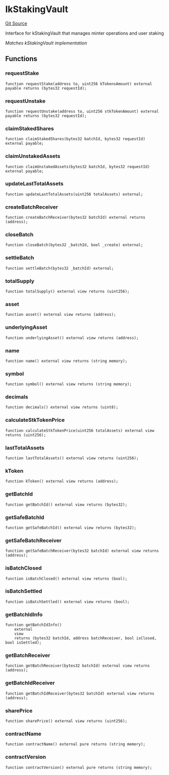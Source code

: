 # IkStakingVault
[Git Source](https://github.com/VerisLabs/KAM/blob/dd71a4088db684fce979bc8cf7c38882ee6bb8a4/src/interfaces/IkStakingVault.sol)

Interface for kStakingVault that manages minter operations and user staking

*Matches kStakingVault implementation*


## Functions
### requestStake


```solidity
function requestStake(address to, uint256 kTokensAmount) external payable returns (bytes32 requestId);
```

### requestUnstake


```solidity
function requestUnstake(address to, uint256 stkTokenAmount) external payable returns (bytes32 requestId);
```

### claimStakedShares


```solidity
function claimStakedShares(bytes32 batchId, bytes32 requestId) external payable;
```

### claimUnstakedAssets


```solidity
function claimUnstakedAssets(bytes32 batchId, bytes32 requestId) external payable;
```

### updateLastTotalAssets


```solidity
function updateLastTotalAssets(uint256 totalAssets) external;
```

### createBatchReceiver


```solidity
function createBatchReceiver(bytes32 batchId) external returns (address);
```

### closeBatch


```solidity
function closeBatch(bytes32 _batchId, bool _create) external;
```

### settleBatch


```solidity
function settleBatch(bytes32 _batchId) external;
```

### totalSupply


```solidity
function totalSupply() external view returns (uint256);
```

### asset


```solidity
function asset() external view returns (address);
```

### underlyingAsset


```solidity
function underlyingAsset() external view returns (address);
```

### name


```solidity
function name() external view returns (string memory);
```

### symbol


```solidity
function symbol() external view returns (string memory);
```

### decimals


```solidity
function decimals() external view returns (uint8);
```

### calculateStkTokenPrice


```solidity
function calculateStkTokenPrice(uint256 totalAssets) external view returns (uint256);
```

### lastTotalAssets


```solidity
function lastTotalAssets() external view returns (uint256);
```

### kToken


```solidity
function kToken() external view returns (address);
```

### getBatchId


```solidity
function getBatchId() external view returns (bytes32);
```

### getSafeBatchId


```solidity
function getSafeBatchId() external view returns (bytes32);
```

### getSafeBatchReceiver


```solidity
function getSafeBatchReceiver(bytes32 batchId) external view returns (address);
```

### isBatchClosed


```solidity
function isBatchClosed() external view returns (bool);
```

### isBatchSettled


```solidity
function isBatchSettled() external view returns (bool);
```

### getBatchIdInfo


```solidity
function getBatchIdInfo()
    external
    view
    returns (bytes32 batchId, address batchReceiver, bool isClosed, bool isSettled);
```

### getBatchReceiver


```solidity
function getBatchReceiver(bytes32 batchId) external view returns (address);
```

### getBatchIdReceiver


```solidity
function getBatchIdReceiver(bytes32 batchId) external view returns (address);
```

### sharePrice


```solidity
function sharePrice() external view returns (uint256);
```

### contractName


```solidity
function contractName() external pure returns (string memory);
```

### contractVersion


```solidity
function contractVersion() external pure returns (string memory);
```

